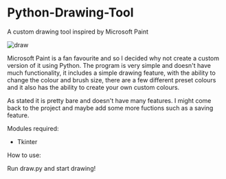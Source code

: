 # Python-Drawing-Tool

A custom drawing tool inspired by Microsoft Paint

![draw](https://user-images.githubusercontent.com/60076142/170139280-9a62ed32-a79e-4460-b434-3d24c2e12bf7.png)

Microsoft Paint is a fan favourite and so I decided why not create a custom version of it using Python.
The program is very simple and doesn't have much functionality, it includes a simple drawing feature,
with the ability to change the colour and brush size, there are a few different preset colours and it
also has the ability to create your own custom colours.

As stated it is pretty bare and doesn't have many features. I might come back to the project
and maybe add some more fuctions such as a saving feature.

Modules required:
  
  * Tkinter

How to use:

Run draw.py and start drawing!
